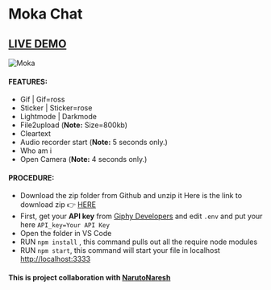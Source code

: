 # Moka Chat

## <a href="https://moka-chat.herokuapp.com/">LIVE DEMO</a>

![Moka](Video.gif)

#### FEATURES:
- Gif | Gif=ross
- Sticker | Sticker=rose
- Lightmode | Darkmode
- File2upload (**Note:** Size=800kb)
- Cleartext
- Audio recorder start (**Note:** 5 seconds only.)
- Who am i 
- Open Camera (**Note:** 4 seconds only.)

#### PROCEDURE:
- Download the zip folder from Github and unzip it
Here is the link to download zip 👉
<a href='https://github.com/avinashboy/moka-chat'>HERE</a>
- First, get your **API key** from <a href="https://developers.giphy.com/">Giphy Developers</a> and edit <code>.env</code> and put your here `API_key=Your API Key`
- Open the folder in VS Code
- RUN <code>npm install</code> , this command pulls out all the require node modules
- RUN <code>npm start</code>, this command will start your file in localhost <a href="http://localhost:3000">http://localhost:3333</a>


#### This is project collaboration with <a href="https://github.com/NarutoNaresh">NarutoNaresh</a>